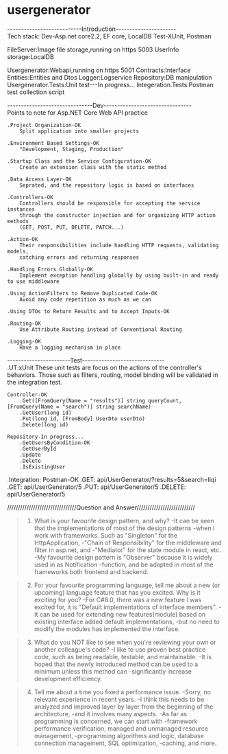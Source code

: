 # usergenerator
---------------------------Introduction----------------------
<br>
Tech stack:
	Dev-Asp.net core2.2, EF core, LocalDB
	Test-XUnit, Postman

FileServer:Image file storage,running on https 5003
UserInfo storage:LocalDB

Usergenerator:Webapi,running on https 5001
Contracts:Interface
Entities:Entities and Dtos
Logger:Logservice
Repository:DB manipulation
Usergenerator.Tests:Unit test---In progress...
Integeration.Tests:Postman test collection script

-------------------------------Dev--------------------------------
<br>
Points to note for Asp.NET Core Web API practice

	.Project Organization-OK
		Split application into smaller projects

	.Environment Based Settings-OK
		"Development, Staging, Production"

	.Startup Class and the Service Configuration-OK
		Create an extension class with the static method

	.Data Access Layer-OK
		Seprated, and the repository logic is based on interfaces

	.Controllers-OK
		Controllers should be responsible for accepting the service instances 
		through the constructor injection and for organizing HTTP action methods 
		(GET, POST, PUT, DELETE, PATCH...)
	
	.Action-OK
		Their responsibilities include handling HTTP requests, validating models, 
		catching errors and returning responses

	.Handling Errors Globally-OK
		Implement exception handling globally by using built-in and ready to use middleware

	.Using ActionFilters to Remove Duplicated Code-OK
		Avoid any code repetition as much as we can

	.Using DTOs to Return Results and to Accept Inputs-OK
	
	.Routing-OK
		Use Attribute Routing instead of Conventional Routing

	.Logging-OK
		Have a logging mechanism in place

-----------------------Test------------------------------
<br>
.UT:xUnit
	These unit tests are focus on the actions of the controller's behaviors.
	Those such as filters, routing, model binding will be validated in the integration test.

	Controller-OK
		.Get([FromQuery(Name = "results")] string queryCount, [FromQuery(Name = "search")] string searchName)	
		.GetUser(long id)
		.Put(long id, [FromBody] UserDto userDto)
		.Delete(long id)

	Repository-In progress...
		.GetUsersByCondition-OK
		.GetUserById
		.Update
		.Delete
		.IsExistingUser

.Integration:
	Postman-OK
		.GET: api/UserGenerator/?results=5&search=liqi
		.GET: api/UserGenerator/5
		.PUT: api/UserGenerator/5
		.DELETE: api/UserGenerator/5

////////////////////////////////Question and Answer///////////////////////////

>1. What is your  favourite design pattern, and why?
-It can be seen that the implementations of most of the design patterns 
-when I work with frameworks. Such as "Singleton" for the HttpApplication, 
-"Chain of Responsibility" for the middleware and filter in asp.net, and 
-"Mediator" for the state module in react, etc.
-My favourite design pattern is   "Observer" because it is widely used in as Notification
-function, and be adapted in most of the frameworks both frontend and backend.

>2. For your favourite programming language, tell me about a new (or upcoming) language 
>feature that has you excited. Why is it exciting for you?
-For C#8.0, there was a new feature I was excited for, it is "Default implementations of interface members".
-It can be used for extending new features(module) based on existing interface added default implementations,
-but no need to modify the modules has implemented the interface.  

>3. What do you NOT like to see when you're reviewing your own or another colleague's code?
-I like to use proven best practice code, such as being readable, testable, and maintainable. 
-It is hoped that the newly introduced method can be used to a minimum unless this method can 
-significantly increase development efficiency.

>4. Tell me about a time you fixed a performance issue.
-Sorry, no relevant experience in recent years.
-I think this needs to be analyzed and improved layer by layer from the beginning of the architecture, 
-and it involves many aspects. 
-As far as programming is concerned, we can start with 
-framework performance verification, managed and unmanaged resource management, 
-programming algorithms and logic, database connection management, SQL optimization, 
-caching, and more.
